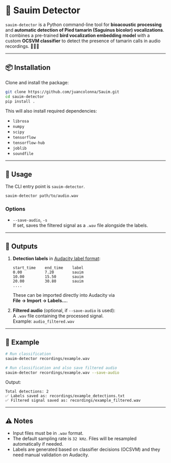 # 🐒 Sauim Detector

`sauim-detector` is a Python command-line tool for **bioacoustic processing** and **automatic detection of Pied tamarin (Saguinus bicolor) vocalizations**. It combines a pre-trained **bird vocalization embedding model** with a custom **OCSVM classifier** to detect the presence of tamarin calls in audio recordings. 🙈🙉🙊

---

## 📦 Installation

Clone and install the package:

```bash
git clone https://github.com/juancolonna/Sauim.git
cd sauim-detector
pip install .
```

This will also install required dependencies:  
- `librosa`  
- `numpy`  
- `scipy`  
- `tensorflow`  
- `tensorflow-hub`  
- `joblib`  
- `soundfile`  

---

## 🚀 Usage

The CLI entry point is `sauim-detector`.

```bash
sauim-detector path/to/audio.wav
```

### Options
- `--save-audio`, `-s`  
  If set, saves the filtered signal as a `.wav` file alongside the labels.  

---

## 📂 Outputs

1. **Detection labels** in [Audacity label format](https://manual.audacityteam.org/man/importing_and_exporting_labels.html):  
   ```
   start_time    end_time    label
   0.00          7.20        sauim
   10.00         15.50       sauim
   20.00         30.80       sauim
   ....
   ```

   These can be imported directly into Audacity via  
   **File → Import → Labels…**.

2. **Filtered audio** (optional, if `--save-audio` is used):  
   A `.wav` file containing the processed signal.  
   Example: `audio_filtered.wav`

---

## 📝 Example

```bash
# Run classification
sauim-detector recordings/example.wav

# Run classification and also save filtered audio
sauim-detector recordings/example.wav --save-audio
```

Output:

```
Total detections: 2
✅ Labels saved as: recordings/example_detections.txt
✅ Filtered signal saved as: recordings/example_filtered.wav
```

---

## ⚠️ Notes
- Input files must be in `.wav` format.  
- The default sampling rate is `32 kHz`. Files will be resampled automatically if needed.  
- Labels are generated based on classifier decisions (OCSVM) and they need manual validation on Audacity.
